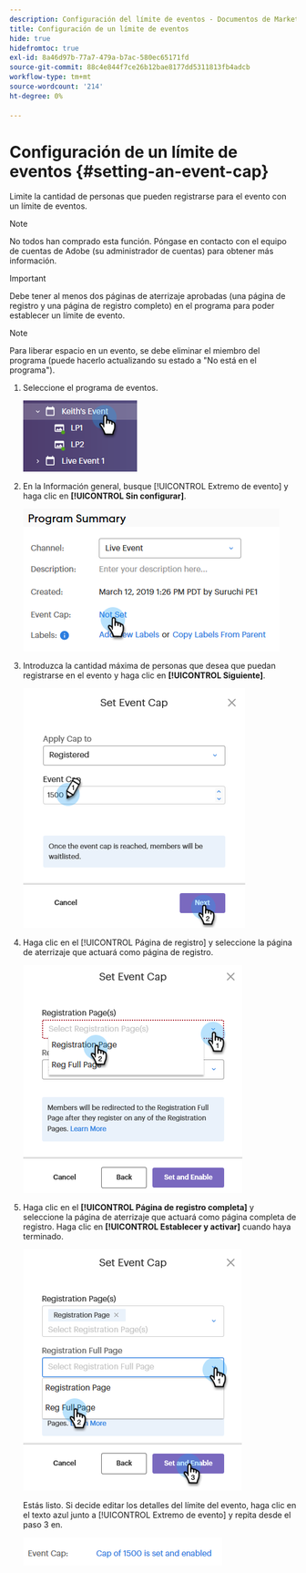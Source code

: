 ```yaml
---
description: Configuración del límite de eventos - Documentos de Marketo - Documentación del producto
title: Configuración de un límite de eventos
hide: true
hidefromtoc: true
exl-id: 8a46d97b-77a7-479a-b7ac-580ec65171fd
source-git-commit: 88c4e844f7ce26b12bae8177dd5311813fb4adcb
workflow-type: tm+mt
source-wordcount: '214'
ht-degree: 0%

---
```


# Configuración de un límite de eventos {#setting-an-event-cap}

Limite la cantidad de personas que pueden registrarse para el evento con un límite de eventos.

>[!NOTE]
>
>No todos han comprado esta función. Póngase en contacto con el equipo de cuentas de Adobe (su administrador de cuentas) para obtener más información.

>[!IMPORTANT]
>Debe tener al menos dos páginas de aterrizaje aprobadas (una página de registro y una página de registro completo) en el programa para poder establecer un límite de evento.

>[!NOTE]
>
>Para liberar espacio en un evento, se debe eliminar el miembro del programa (puede hacerlo actualizando su estado a &quot;No está en el programa&quot;).

1. Seleccione el programa de eventos.

   ![Imagen uno](assets/setting-an-event-cap-1.png)

1. En la Información general, busque [!UICONTROL Extremo de evento] y haga clic en **[!UICONTROL Sin configurar]**.

   ![Imagen dos](assets/setting-an-event-cap-2.png)

1. Introduzca la cantidad máxima de personas que desea que puedan registrarse en el evento y haga clic en **[!UICONTROL Siguiente]**.

   ![Imagen tres](assets/setting-an-event-cap-3.png)

1. Haga clic en el [!UICONTROL Página de registro] y seleccione la página de aterrizaje que actuará como página de registro.

   ![Imagen Cuatro](assets/setting-an-event-cap-4.png)

1. Haga clic en el **[!UICONTROL Página de registro completa]** y seleccione la página de aterrizaje que actuará como página completa de registro. Haga clic en **[!UICONTROL Establecer y activar]** cuando haya terminado.

   ![Imagen cinco](assets/setting-an-event-cap-5.png)

   Estás listo. Si decide editar los detalles del límite del evento, haga clic en el texto azul junto a [!UICONTROL Extremo de evento] y repita desde el paso 3 en.

   ![Imagen seis](assets/setting-an-event-cap-6.png)
